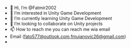 - 👋 Hi, I’m @Fatmir2002
- 👀 I’m interested in Unity Game Development 
- 🌱 I’m currently learning Unity Game Development 
- 💞️ I’m looking to collaborate on Unity projects
- 📫 How to reach me you can reach me wia email 
- Email (fato577@outlook.com,fmujanovic26@gmail.com)
- 

<!---
Fatmir2002/Fatmir2002 is a ✨ special ✨ repository because its `README.md` (this file) appears on your GitHub profile.
You can click the Preview link to take a look at your changes.
--->
